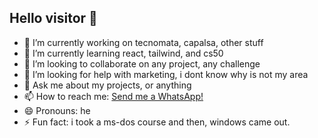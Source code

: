 ## Hello visitor 👋

- 🔭 I’m currently working on tecnomata, capalsa, other stuff
- 🌱 I’m currently learning react, tailwind, and cs50
- 👯 I’m looking to collaborate on any project, any challenge
- 🤔 I’m looking for help with marketing, i dont know why is not my area
- 💬 Ask me about my projects, or anything
- 📫 How to reach me: <a href="https://wa.me/+527771932769" target="blank">Send me a WhatsApp!</a>
- 😄 Pronouns: he
- ⚡ Fun fact: i took a ms-dos course and then, windows came out.

